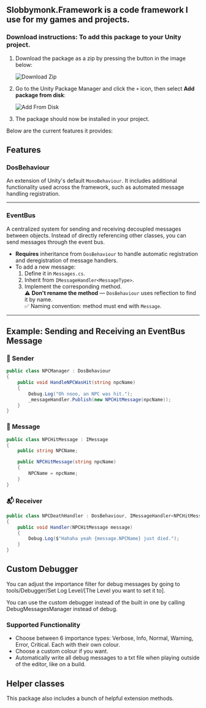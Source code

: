<h2><strong>Slobbymonk.Framework</strong> is a code framework I use for my games and projects.</h2>

<h3>Download instructions: To add this package to your Unity project.</h3>

1. Download the package as a zip by pressing the button in the image below:

   ![Download Zip](https://github.com/user-attachments/assets/865f21e1-bf50-4334-ae9a-6f7c78cfebd0)

2. Go to the Unity Package Manager and click the <code>+</code> icon, then select <strong>Add package from disk</strong>:

   ![Add From Disk](https://github.com/user-attachments/assets/df8f591d-c46f-4c84-89cd-71be96d41673)

3. The package should now be installed in your project.

<p>Below are the current features it provides:</p>

<h2>Features</h2>

<h3>DosBehaviour</h3>
<p>An extension of Unity's default <code>MonoBehaviour</code>. It includes additional functionality used across the framework, such as automated message handling registration.</p>

<hr>

<h3>EventBus</h3>
<p>A centralized system for sending and receiving decoupled messages between objects. Instead of directly referencing other classes, you can send messages through the event bus.</p>

<ul>
  <li><strong>Requires</strong> inheritance from <code>DosBehaviour</code> to handle automatic registration and deregistration of message handlers.</li>
  <li>To add a new message:
    <ol>
      <li>Define it in <code>Messages.cs</code>.</li>
      <li>Inherit from <code>IMessageHandler&lt;MessageType&gt;</code>.</li>
      <li>Implement the corresponding method.<br>
        ⚠️ <strong>Don't rename the method</strong> — <code>DosBehaviour</code> uses reflection to find it by name.<br>
        ✅ Naming convention: method must end with <code>Message</code>.
      </li>
    </ol>
  </li>
</ul>

<hr>

<h2>Example: Sending and Receiving an EventBus Message</h2>

<h3>📨 Sender</h3>

```csharp
public class NPCManager : DosBehaviour
{
    public void HandleNPCWasHit(string npcName)
    {
        Debug.Log("Oh nooo, an NPC was hit.");
        _messageHandler.Publish(new NPCHitMessage(npcName));
    }
}
```
<h3>🧾 Message</h3>

```csharp
public class NPCHitMessage : IMessage
{
    public string NPCName;

    public NPCHitMessage(string npcName)
    {
        NPCName = npcName;
    }
}
```
<h3>📬 Receiver</h3>

```csharp
public class NPCDeathHandler : DosBehaviour, IMessageHandler<NPCHitMessage>
{
    public void Handler(NPCHitMessage message)
    {
        Debug.Log($"Hahaha yeah {message.NPCName} just died.");
    }
}
```

<h2>Custom Debugger</h2>

<p>You can adjust the importance filter for debug messages by going to tools/Debugger/Set Log Level/[The Level you want to set it to].</p>
<p>You can use the custom debugger instead of the built in one by calling DebugMessagesManager instead of debug.</p>
<h3>Supported Functionality</h3>
<ul>
  <li>Choose between 6 importance types: Verbose, Info, Normal, Warning, Error, Critical. Each with their own colour.</li>
  <li>Choose a custom colour if you want.</li>
  <li>Automatically write all debug messages to a txt file when playing outside of the editor, like on a build.</li>
</ul>

<h2>Helper classes</h2>

<p> This package also includes a bunch of helpful extension methods.</p>
